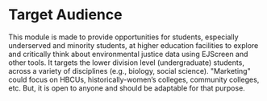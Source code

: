 


# Target Audience

This module is made to provide opportunities for students, especially underserved and minority students, at higher education facilities to explore and critically think about environmental justice data using EJScreen and other tools. It targets the lower division level (undergraduate) students, across a variety of disciplines (e.g., biology, social science). "Marketing" could focus on HBCUs, historically-women’s colleges, community colleges, etc. But, it is open to anyone and should be adaptable for that purpose. 

